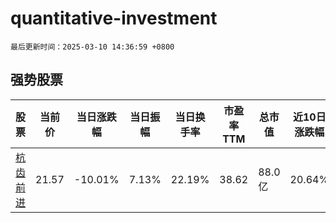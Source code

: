 # quantitative-investment

`最后更新时间：2025-03-10 14:36:59 +0800`

## 强势股票

|股票|当前价|当日涨跌幅|当日振幅|当日换手率|市盈率TTM|总市值|近10日涨跌幅|
|----|----|----|----|----|----|----|----|
|[杭齿前进](https://xueqiu.com/S/SH601177)|21.57|-10.01%|7.13%|22.19%|38.62|88.0亿|20.64%|
